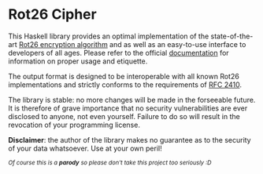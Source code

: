 Rot26 Cipher
============

This Haskell library provides an optimal implementation of the state-of-the-art
[Rot26 encryption algorithm](http://rot26.org)
and as well as an easy-to-use interface to developers of all ages.
Please refer to the official
[documentation](https://fylwind.github.io/rot26/Rot26.html)
for information on proper usage and etiquette.

The output format is designed to be interoperable with all known Rot26
implementations and strictly conforms to the requirements of
[RFC 2410](https://tools.ietf.org/html/rfc2410).

The library is stable: no more changes will be made in the forseeable future.
It is therefore of grave importance that no security vulnerabilities are ever
disclosed to anyone, not even yourself.  Failure to do so will result in the
revocation of your programming license.

**Disclaimer**: the author of the library makes no guarantee as to the
security of your data whatsoever.  Use at your own peril!

<small><i>Of course this is a <strong>parody</strong> so please don't take
this project too seriously :D</i></small>
